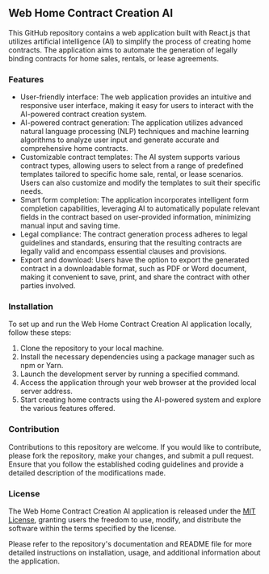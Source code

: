 ## Web Home Contract Creation AI

This GitHub repository contains a web application built with React.js that utilizes artificial intelligence (AI) to simplify the process of creating home contracts. The application aims to automate the generation of legally binding contracts for home sales, rentals, or lease agreements.

### Features

- User-friendly interface: The web application provides an intuitive and responsive user interface, making it easy for users to interact with the AI-powered contract creation system.
- AI-powered contract generation: The application utilizes advanced natural language processing (NLP) techniques and machine learning algorithms to analyze user input and generate accurate and comprehensive home contracts.
- Customizable contract templates: The AI system supports various contract types, allowing users to select from a range of predefined templates tailored to specific home sale, rental, or lease scenarios. Users can also customize and modify the templates to suit their specific needs.
- Smart form completion: The application incorporates intelligent form completion capabilities, leveraging AI to automatically populate relevant fields in the contract based on user-provided information, minimizing manual input and saving time.
- Legal compliance: The contract generation process adheres to legal guidelines and standards, ensuring that the resulting contracts are legally valid and encompass essential clauses and provisions.
- Export and download: Users have the option to export the generated contract in a downloadable format, such as PDF or Word document, making it convenient to save, print, and share the contract with other parties involved.

### Installation

To set up and run the Web Home Contract Creation AI application locally, follow these steps:

1. Clone the repository to your local machine.
2. Install the necessary dependencies using a package manager such as npm or Yarn.
3. Launch the development server by running a specified command.
4. Access the application through your web browser at the provided local server address.
5. Start creating home contracts using the AI-powered system and explore the various features offered.

### Contribution

Contributions to this repository are welcome. If you would like to contribute, please fork the repository, make your changes, and submit a pull request. Ensure that you follow the established coding guidelines and provide a detailed description of the modifications made.

### License

The Web Home Contract Creation AI application is released under the [MIT License](https://opensource.org/licenses/MIT), granting users the freedom to use, modify, and distribute the software within the terms specified by the license.

Please refer to the repository's documentation and README file for more detailed instructions on installation, usage, and additional information about the application.
